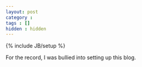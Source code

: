 ```yaml
---
layout: post
category : 
tags : []
hidden : hidden
---
```

{% include JB/setup %}

For the record, I was bullied into setting up this blog.


